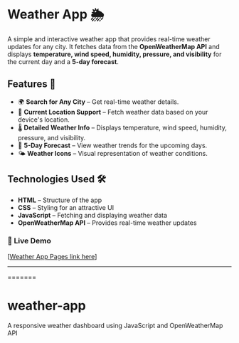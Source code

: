 # Weather App 🌦️

A simple and interactive weather app that provides real-time weather updates for any city. It fetches data from the **OpenWeatherMap API** and displays **temperature, wind speed, humidity, pressure, and visibility** for the current day and a **5-day forecast**.

## Features 🚀
- 🌍 **Search for Any City** – Get real-time weather details.
- 📍 **Current Location Support** – Fetch weather data based on your device's location.
- 🌡️ **Detailed Weather Info** – Displays temperature, wind speed, humidity, pressure, and visibility.
- 📅 **5-Day Forecast** – View weather trends for the upcoming days.
- 🌤️ **Weather Icons** – Visual representation of weather conditions.

## Technologies Used 🛠️
- **HTML** – Structure of the app
- **CSS** – Styling for an attractive UI
- **JavaScript** – Fetching and displaying weather data
- **OpenWeatherMap API** – Provides real-time weather updates

### 🔗 Live Demo  
[[Weather App Pages link here](https://cutm-weather.vercel.app/)]

---
=======
# weather-app
A responsive weather dashboard using JavaScript and OpenWeatherMap API
